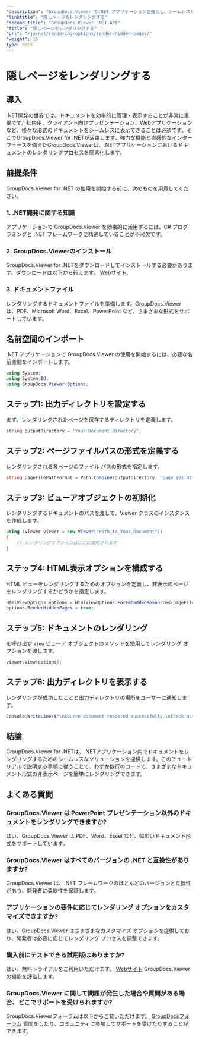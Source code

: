 ```yaml
---
"description": "GroupDocs.Viewer で.NET アプリケーションを強化し、シームレスなドキュメントレンダリングを実現します。ステップバイステップガイドに従って、非表示のページを簡単にレンダリングしましょう。"
"linktitle": "隠しページをレンダリングする"
"second_title": "GroupDocs.Viewer .NET API"
"title": "隠しページをレンダリングする"
"url": "/ja/net/rendering-options/render-hidden-pages/"
"weight": 15
type: docs
---
```

# 隠しページをレンダリングする

## 導入
.NET開発の世界では、ドキュメントを効率的に管理・表示することが非常に重要です。社内用、クライアント向けプレゼンテーション、Webアプリケーションなど、様々な形式のドキュメントをシームレスに表示できることは必須です。そこでGroupDocs.Viewer for .NETが活躍します。強力な機能と直感的なインターフェースを備えたGroupDocs.Viewerは、.NETアプリケーションにおけるドキュメントのレンダリングプロセスを簡素化します。
## 前提条件
GroupDocs.Viewer for .NET の使用を開始する前に、次のものを用意してください。
### 1. .NET開発に関する知識
アプリケーションで GroupDocs.Viewer を効果的に活用するには、C# プログラミングと .NET フレームワークに精通していることが不可欠です。
### 2. GroupDocs.Viewerのインストール
GroupDocs.Viewer for .NETをダウンロードしてインストールする必要があります。ダウンロードは以下から行えます。 [Webサイト](https://releases。groupdocs.com/viewer/net/).
### 3. ドキュメントファイル
レンダリングするドキュメントファイルを準備します。GroupDocs.Viewer は、PDF、Microsoft Word、Excel、PowerPoint など、さまざまな形式をサポートしています。

## 名前空間のインポート
.NET アプリケーションで GroupDocs.Viewer の使用を開始するには、必要な名前空間をインポートします。
```csharp
using System;
using System.IO;
using GroupDocs.Viewer.Options;
```
## ステップ1: 出力ディレクトリを設定する
まず、レンダリングされたページを保存するディレクトリを定義します。
```csharp
string outputDirectory = "Your Document Directory";
```
## ステップ2: ページファイルパスの形式を定義する
レンダリングされる各ページのファイル パスの形式を指定します。
```csharp
string pageFilePathFormat = Path.Combine(outputDirectory, "page_{0}.html");
```
## ステップ3: ビューアオブジェクトの初期化
レンダリングするドキュメントのパスを渡して、Viewer クラスのインスタンスを作成します。
```csharp
using (Viewer viewer = new Viewer("Path_to_Your_Document"))
{
    // レンダリングオプションはここに適用されます
}
```
## ステップ4: HTML表示オプションを構成する
HTML ビューをレンダリングするためのオプションを定義し、非表示のページをレンダリングするかどうかを指定します。
```csharp
HtmlViewOptions options = HtmlViewOptions.ForEmbeddedResources(pageFilePathFormat);
options.RenderHiddenPages = true;
```
## ステップ5: ドキュメントのレンダリング
を呼び出す `View` ビューア オブジェクトのメソッドを使用してレンダリング オプションを渡します。
```csharp
viewer.View(options);
```
## ステップ6: 出力ディレクトリを表示する
レンダリングが成功したことと出力ディレクトリの場所をユーザーに通知します。
```csharp
Console.WriteLine($"\nSource document rendered successfully.\nCheck output in {outputDirectory}.");
```

## 結論
GroupDocs.Viewer for .NETは、.NETアプリケーション内でドキュメントをレンダリングするためのシームレスなソリューションを提供します。このチュートリアルで説明する手順に従うことで、わずか数行のコードで、さまざまなドキュメント形式の非表示ページを簡単にレンダリングできます。
## よくある質問
### GroupDocs.Viewer は PowerPoint プレゼンテーション以外のドキュメントをレンダリングできますか?
はい、GroupDocs.Viewer は PDF、Word、Excel など、幅広いドキュメント形式をサポートしています。
### GroupDocs.Viewer はすべてのバージョンの .NET と互換性がありますか?
GroupDocs.Viewer は、.NET フレームワークのほとんどのバージョンと互換性があり、開発者に柔軟性を保証します。
### アプリケーションの要件に応じてレンダリング オプションをカスタマイズできますか?
はい、GroupDocs.Viewer はさまざまなカスタマイズ オプションを提供しており、開発者は必要に応じてレンダリング プロセスを調整できます。
### 購入前にテストできる試用版はありますか?
はい、無料トライアルをご利用いただけます。 [Webサイト](https://releases.groupdocs.com/) GroupDocs.Viewer の機能を評価します。
### GroupDocs.Viewer に関して問題が発生した場合や質問がある場合、どこでサポートを受けられますか?
GroupDocs.Viewerフォーラムは以下からご覧いただけます。 [GroupDocsフォーラム](https://forum.groupdocs.com/c/viewer/9) 質問をしたり、コミュニティに参加してサポートを受けたりすることができます。